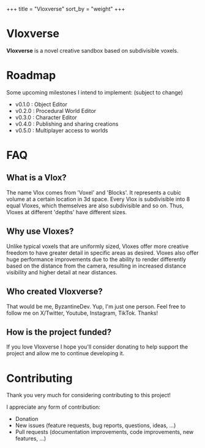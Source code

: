 +++
title = "Vloxverse"
sort_by = "weight"
+++

# Vloxverse

**Vloxverse** is a novel creative sandbox based on subdivisible voxels.

# Roadmap

Some upcoming milestones I intend to implement: (subject to change)

- v0.1.0 : Object Editor 
- v0.2.0 : Procedural World Editor
- v0.3.0 : Character Editor
- v0.4.0 : Publishing and sharing creations
- v0.5.0 : Multiplayer access to worlds

# FAQ

## What is a Vlox?

The name Vlox comes from 'Voxel' and 'Blocks'. It represents a cubic volume at a certain location in 3d space. Every Vlox is subdivisible into 8 equal Vloxes, which themselves are also subdivisible and so on. Thus, Vloxes at different 'depths' have different sizes. 

## Why use Vloxes?

Unlike typical voxels that are uniformly sized, Vloxes offer more creative freedom to have greater detail in specific areas as desired. Vloxes also offer huge performance improvements due to the ability to render differently based on the distance from the camera, resulting in increased distance visibility and higher detail at near distances.

## Who created Vloxverse?

That would be me, ByzantineDev. Yup, I'm just one person. Feel free to follow me on X/Twitter, Youtube, Instagram, TikTok. Thanks!

## How is the project funded?

If you love Vloxverse I hope you'll consider donating to help support the project and allow me to continue developing it.

# Contributing

Thank you very much for considering contributing to this project!

I appreciate any form of contribution:

- Donation
- New issues (feature requests, bug reports, questions, ideas, ...)
- Pull requests (documentation improvements, code improvements, new features, ...)
